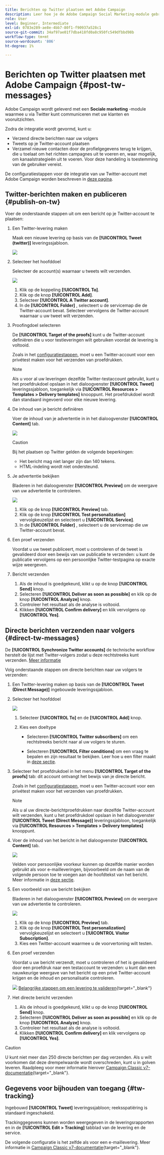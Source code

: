 ```yaml
---
title: Berichten op Twitter plaatsen met Adobe Campaign
description: Leer hoe je de Adobe Campaign Social Marketing-module gebruikt om berichten op Twitter te plaatsen en directe berichten naar je volgers te sturen
role: User
level: Beginner, Intermediate
exl-id: 0783e289-ae8e-4bb7-80f1-f90937a528c1
source-git-commit: 34af97ae01f7dba418fd0a8c950fc549dfbbd98b
workflow-type: tm+mt
source-wordcount: '806'
ht-degree: 1%

---
```



# Berichten op Twitter plaatsen met Adobe Campaign {#post-tw-messages}

Adobe Campaign wordt geleverd met een **Sociale marketing** -module waarmee u via Twitter kunt communiceren met uw klanten en vooruitzichten.

Zodra de integratie wordt gevormd, kunt u:

* Verzend directe berichten naar uw volgers
* Tweets op je Twitter-account plaatsen
* Verzamel nieuwe contacten door de profielgegevens terug te krijgen, die u toelaat om het richten campagnes uit te voeren en, waar mogelijk, om kanaalstrategieën uit te voeren. Voor deze handeling is toestemming van de gebruiker vereist.


De configuratiestappen voor de integratie van uw Twitter-account met Adobe Campaign worden beschreven in [deze pagina](../connect/ac-tw.md).

## Twitter-berichten maken en publiceren {#publish-on-tw}

Voer de onderstaande stappen uit om een bericht op je Twitter-account te plaatsen:

1. Een Twitter-levering maken

   Maak een nieuwe levering op basis van de **[!UICONTROL Tweet (twitter)]** leveringssjabloon.

   ![](assets/tw-new-delivery.png)

1. Selecteer het hoofddoel

   Selecteer de account(s) waarnaar u tweets wilt verzenden.

   ![](assets/tw-define-target.png)

   1. Klik op de koppeling **[!UICONTROL To]**.
   1. Klik op de knop **[!UICONTROL Add]**.
   1. Selecteer **[!UICONTROL A Twitter account]**.
   1. In de **[!UICONTROL Folder]** , selecteert u de servicemap die de Twitter-account bevat. Selecteer vervolgens de Twitter-account waarnaar u uw tweet wilt verzenden.

1. Proofingdoel selecteren

   De **[!UICONTROL Target of the proofs]** kunt u de Twitter-account definiëren die u voor testleveringen wilt gebruiken voordat de levering is voltooid.

   Zoals in het [configuratiestappen](../connect/ac-tw.md#tw-test-account), moet u een Twitter-account voor een privétest maken voor het verzenden van proefdrukken.

   >[!NOTE]
   >
   >Als u voor al uw leveringen dezelfde Twitter-testaccount gebruikt, kunt u het proefdrukdoel opslaan in het dialoogvenster **[!UICONTROL Tweet]** leveringssjabloon, toegankelijk via **[!UICONTROL Resources > Templates > Delivery templates]** knooppunt. Het proefdrukdoel wordt dan standaard ingevoerd voor elke nieuwe levering.

1. De inhoud van je bericht definiëren

   Voer de inhoud van je advertentie in in het dialoogvenster **[!UICONTROL Content]** tab.

   ![](assets/tw-delivery-content.png)

   >[!CAUTION]
   >
   >Bij het plaatsen op Twitter gelden de volgende beperkingen:
   >
   >* Het bericht mag niet langer zijn dan 140 tekens.
   >* HTML-indeling wordt niet ondersteund.


1. Je advertentie bekijken

   Bladeren in het dialoogvenster **[!UICONTROL Preview]** om de weergave van uw advertentie te controleren.

   ![](assets/tw-delivery-preview.png)

   1. Klik op de knop **[!UICONTROL Preview]** tab.
   1. Klik op de knop **[!UICONTROL Test personalization]** vervolgkeuzelijst en selecteert u **[!UICONTROL Service]**.
   1. In de **[!UICONTROL Folder]** , selecteert u de servicemap die uw Twitter-account bevat.

1. Een proef verzenden

   Voordat u uw tweet publiceert, moet u controleren of de tweet is gevalideerd door een bewijs van uw publicatie te verzenden: u kunt de publicatie vervolgens op een persoonlijke Twitter-testpagina op exacte wijze weergeven.

1. Bericht verzenden

   1. Als de inhoud is goedgekeurd, klikt u op de knop **[!UICONTROL Send]** knop.
   1. Selecteren **[!UICONTROL Deliver as soon as possible]** en klik op de knop **[!UICONTROL Analyze]** knop.
   1. Controleer het resultaat als de analyse is voltooid.
   1. Klikken **[!UICONTROL Confirm delivery]** en klik vervolgens op **[!UICONTROL Yes]**.

## Directe berichten verzenden naar volgers {#direct-tw-messages}

De **[!UICONTROL Synchronize Twitter accounts]** de technische workflow herstelt de lijst met Twitter-volgers zodat u deze rechtstreeks kunt verzenden. [Meer informatie](../connect/ac-tw.md#synchro-tw-accounts)

Volg onderstaande stappen om directe berichten naar uw volgers te verzenden:

1. Een Twitter-levering maken op basis van de **[!UICONTROL Tweet (Direct Message)]** ingebouwde leveringssjabloon.

1. Selecteer het hoofddoel

   ![](assets/tw-dm-define-target.png)

   1. Selecteer **[!UICONTROL To]** en de **[!UICONTROL Add]** knop.

   1. Kies een doeltype

      * Selecteren **[!UICONTROL Twitter subscribers]** om een rechtstreeks bericht naar al uw volgers te sturen.

      * Selecteren **[!UICONTROL Filter conditions]** om een vraag te bepalen en zijn resultaat te bekijken. Leer hoe u een filter maakt in [deze sectie](../audiences/create-filters.md#advanced-filters).

1. Selecteer het proefdrukdoel in het menu **[!UICONTROL Target of the proofs]** tab: dit account ontvangt het bewijs van je directe bericht.

   Zoals in het [configuratiestappen](../connect/ac-tw.md#tw-test-account), moet u een Twitter-account voor een privétest maken voor het verzenden van proefdrukken.


   >[!NOTE]
   >
   >Als u al uw directe-berichtproefdrukken naar dezelfde Twitter-account wilt verzenden, kunt u het proefdrukdoel opslaan in het dialoogvenster **[!UICONTROL Tweet (Direct Message)]** leveringssjabloon, toegankelijk via **[!UICONTROL Resources > Templates > Delivery templates]** knooppunt.

1. Voer de inhoud van het bericht in het dialoogvenster **[!UICONTROL Content]** tab.

   ![](assets/tw-dm-content.png)

   Velden voor persoonlijke voorkeur kunnen op dezelfde manier worden gebruikt als voor e-mailleveringen, bijvoorbeeld om de naam van de volgende persoon toe te voegen aan de hoofdtekst van het bericht. Meer informatie in [deze sectie](../send/personalize.md).

1. Een voorbeeld van uw bericht bekijken

   Bladeren in het dialoogvenster **[!UICONTROL Preview]** om de weergave van uw advertentie te controleren.

   ![](assets/tw-dm-preview.png)

   1. Klik op de knop **[!UICONTROL Preview]** tab.
   1. Klik op de knop **[!UICONTROL Test personalization]** vervolgkeuzelijst en selecteert u **[!UICONTROL Visitor Subscription]**.
   1. Kies een Twitter-account waarmee u de voorvertoning wilt testen.

1. Een proef verzenden

   Voordat u uw bericht verzendt, moet u controleren of het is gevalideerd door een proefdruk naar een testaccount te verzenden: u kunt dan een nauwkeurige weergave van het bericht op een privé Twitter-account krijgen en de inhoud en personalisatie controleren.

   ![](../assets/do-not-localize/book.png) [Belangrijke stappen om een levering te valideren](https://experienceleague.adobe.com/docs/campaign-classic/using/sending-messages/key-steps-when-creating-a-delivery/steps-validating-the-delivery.html){target="_blank"}

1. Het directe bericht verzenden

   1. Als de inhoud is goedgekeurd, klikt u op de knop **[!UICONTROL Send]** knop.
   1. Selecteren **[!UICONTROL Deliver as soon as possible]** en klik op de knop **[!UICONTROL Analyze]** knop.
   1. Controleer het resultaat als de analyse is voltooid.
   1. Klikken **[!UICONTROL Confirm delivery]** en klik vervolgens op **[!UICONTROL Yes]**.

>[!CAUTION]
>
>U kunt niet meer dan 250 directe berichten per dag verzenden. Als u wilt voorkomen dat deze drempelwaarde wordt overschreden, kunt u in golven leveren. Raadpleeg voor meer informatie hierover [Campaign Classic v7-documentatie](https://experienceleague.adobe.com/docs/campaign-classic/using/sending-messages/key-steps-when-creating-a-delivery/steps-sending-the-delivery.html?lang=en#sending-using-multiple-waves){target="_blank"}.


## Gegevens voor bijhouden van toegang {#tw-tracking}

Ingebouwd **[!UICONTROL Tweet]** leveringssjabloon; reeksspatiëring is standaard ingeschakeld.

Trackinggegevens kunnen worden weergegeven in de leveringsrapporten en in de **[!UICONTROL Edit > Tracking]** tabblad van de levering en de service.

De volgende configuratie is het zelfde als voor een e-maillevering. Meer informatie in [Campaign Classic v7-documentatie](https://experienceleague.adobe.com/docs/campaign-classic/using/sending-messages/monitoring-deliveries/about-delivery-monitoring.html){target="_blank"}.

